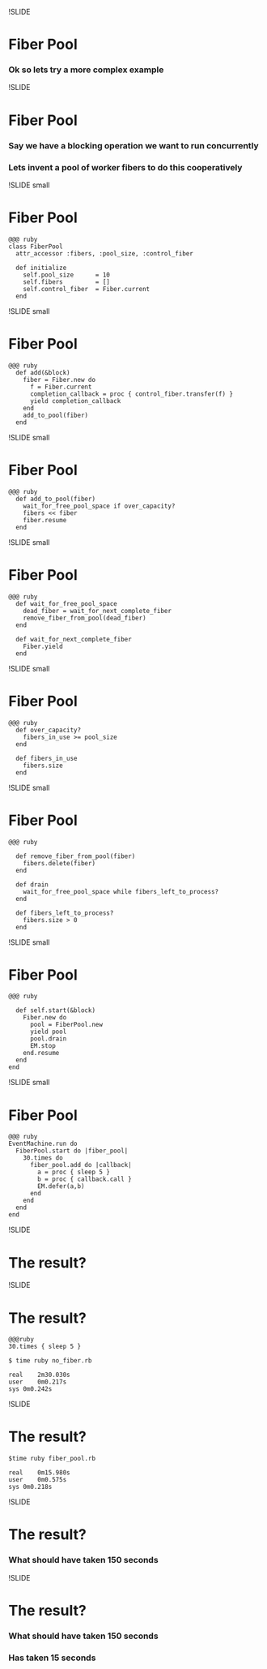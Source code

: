 !SLIDE
# Fiber Pool #
### Ok so lets try a more complex example ###

!SLIDE
# Fiber Pool #
### Say we have a blocking operation we want to run concurrently ###
### Lets invent a pool of worker fibers to do this cooperatively ###

!SLIDE small
# Fiber Pool #
    @@@ ruby
    class FiberPool
      attr_accessor :fibers, :pool_size, :control_fiber
  
      def initialize
        self.pool_size      = 10
        self.fibers         = []
        self.control_fiber  = Fiber.current
      end
      
!SLIDE small
# Fiber Pool #
    @@@ ruby
      def add(&block)
        fiber = Fiber.new do
          f = Fiber.current
          completion_callback = proc { control_fiber.transfer(f) }
          yield completion_callback
        end
        add_to_pool(fiber)
      end

!SLIDE small
# Fiber Pool #
    @@@ ruby
      def add_to_pool(fiber)
        wait_for_free_pool_space if over_capacity?
        fibers << fiber
        fiber.resume
      end
      
!SLIDE small
# Fiber Pool #
    @@@ ruby
      def wait_for_free_pool_space
        dead_fiber = wait_for_next_complete_fiber
        remove_fiber_from_pool(dead_fiber)
      end

      def wait_for_next_complete_fiber
        Fiber.yield
      end

!SLIDE small
# Fiber Pool #
    @@@ ruby
      def over_capacity?
        fibers_in_use >= pool_size
      end

      def fibers_in_use
        fibers.size
      end
      
!SLIDE small
# Fiber Pool #
    @@@ ruby

      def remove_fiber_from_pool(fiber)
        fibers.delete(fiber)
      end
            
      def drain
        wait_for_free_pool_space while fibers_left_to_process?
      end
      
      def fibers_left_to_process?
        fibers.size > 0
      end

!SLIDE small
# Fiber Pool #
    @@@ ruby
    
      def self.start(&block)
        Fiber.new do
          pool = FiberPool.new
          yield pool
          pool.drain
          EM.stop
        end.resume
      end
    end

!SLIDE small
# Fiber Pool #
    @@@ ruby
    EventMachine.run do
      FiberPool.start do |fiber_pool|
        30.times do
          fiber_pool.add do |callback|
            a = proc { sleep 5 }
            b = proc { callback.call }
            EM.defer(a,b)
          end
        end
      end
    end
    
!SLIDE
# The result?

!SLIDE
# The result?
    @@@ruby
    30.times { sleep 5 }
   
    $ time ruby no_fiber.rb

    real	2m30.030s
    user	0m0.217s
    sys	0m0.242s
    
!SLIDE
# The result?
    $time ruby fiber_pool.rb 

    real	0m15.980s
    user	0m0.575s
    sys	0m0.218s
    
!SLIDE
# The result?
### What should have taken 150 seconds

!SLIDE
# The result?
### What should have taken 150 seconds
### Has taken 15 seconds